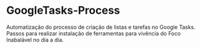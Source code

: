 # GoogleTasks-Process
Automatização do processo de criação de listas e tarefas no Google Tasks.
Passos para realizar instalação de ferramentas para vivência do Foco Inabalável no dia a dia.
